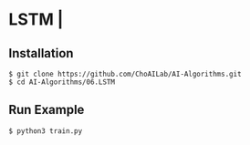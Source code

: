 # LSTM |

## Installation
    $ git clone https://github.com/ChoAILab/AI-Algorithms.git
    $ cd AI-Algorithms/06.LSTM

## Run Example
```
$ python3 train.py
```
